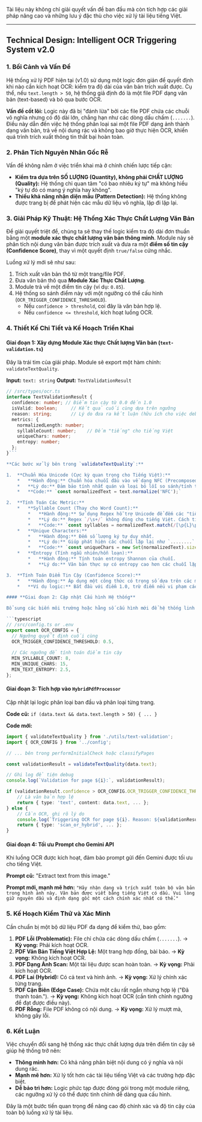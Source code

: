 Tài liệu này không chỉ giải quyết vấn đề ban đầu mà còn tích hợp các giải pháp nâng cao và những lưu ý đặc thù cho việc xử lý tài liệu tiếng Việt.

---

## **Technical Design: Intelligent OCR Triggering System v2.0**

### 1. Bối Cảnh và Vấn Đề

Hệ thống xử lý PDF hiện tại (v1.0) sử dụng một logic đơn giản để quyết định khi nào cần kích hoạt OCR: kiểm tra độ dài của văn bản trích xuất được. Cụ thể, nếu `text.length > 50`, hệ thống giả định đó là một file PDF dạng văn bản (text-based) và bỏ qua bước OCR.

**Vấn đề cốt lõi:** Logic này đã bị "đánh lừa" bởi các file PDF chứa các chuỗi vô nghĩa nhưng có độ dài lớn, chẳng hạn như các dòng dấu chấm (`.......`). Điều này dẫn đến việc hệ thống phân loại sai một file PDF dạng ảnh thành dạng văn bản, trả về nội dung rác và không bao giờ thực hiện OCR, khiến quá trình trích xuất thông tin thất bại hoàn toàn.

### 2. Phân Tích Nguyên Nhân Gốc Rễ

Vấn đề không nằm ở việc triển khai mà ở chính chiến lược tiếp cận:

*   **Kiểm tra dựa trên SỐ LƯỢNG (Quantity), không phải CHẤT LƯỢNG (Quality):** Hệ thống chỉ quan tâm "có bao nhiêu ký tự" mà không hiểu "ký tự đó có mang ý nghĩa hay không".
*   **Thiếu khả năng nhận diện mẫu (Pattern Detection):** Hệ thống không được trang bị để phát hiện các mẫu dữ liệu vô nghĩa, lặp đi lặp lại.

### 3. Giải Pháp Kỹ Thuật: Hệ Thống Xác Thực Chất Lượng Văn Bản

Để giải quyết triệt để, chúng ta sẽ thay thế logic kiểm tra độ dài đơn thuần bằng một **module xác thực chất lượng văn bản thông minh**. Module này sẽ phân tích nội dung văn bản được trích xuất và đưa ra một **điểm số tin cậy (Confidence Score)**, thay vì một quyết định `true/false` cứng nhắc.

Luồng xử lý mới sẽ như sau:
1.  Trích xuất văn bản thô từ một trang/file PDF.
2.  Đưa văn bản thô qua **Module Xác Thực Chất Lượng**.
3.  Module trả về một điểm tin cậy (ví dụ: `0.85`).
4.  Hệ thống so sánh điểm này với một ngưỡng có thể cấu hình (`OCR_TRIGGER_CONFIDENCE_THRESHOLD`).
    *   Nếu `confidence > threshold`, coi đây là văn bản hợp lệ.
    *   Nếu `confidence <= threshold`, kích hoạt luồng OCR.

### 4. Thiết Kế Chi Tiết và Kế Hoạch Triển Khai

#### **Giai đoạn 1: Xây dựng Module Xác thực Chất lượng Văn bản (`text-validation.ts`)**

Đây là trái tim của giải pháp. Module sẽ export một hàm chính: `validateTextQuality`.

**Input:** `text: string`
**Output:** `TextValidationResult`

```typescript
// /src/types/ocr.ts
interface TextValidationResult {
  confidence: number; // Điểm tin cậy từ 0.0 đến 1.0
  isValid: boolean;     // Kết quả cuối cùng dựa trên ngưỡng
  reason: string;       // Lý do đưa ra kết luận (hữu ích cho việc debug)
  metrics: {
    normalizedLength: number;
    syllableCount: number;    // Đếm "tiếng" cho tiếng Việt
    uniqueChars: number;
    entropy: number;
  };
}```

**Các bước xử lý bên trong `validateTextQuality`:**

1.  **Chuẩn Hóa Unicode (Cực kỳ quan trọng cho Tiếng Việt):**
    *   **Hành động:** Chuẩn hóa chuỗi đầu vào về dạng NFC (Precomposed).
    *   **Lý do:** Đảm bảo tính nhất quán và loại bỏ lỗi so sánh/tính toán do các cách biểu diễn ký tự khác nhau.
    *   **Code:** `const normalizedText = text.normalize('NFC');`

2.  **Tính Toán Các Metric:**
    *   **Syllable Count (Thay cho Word Count):**
        *   **Hành động:** Sử dụng Regex hỗ trợ Unicode để đếm các "tiếng" (chuỗi ký tự chữ/số).
        *   **Lý do:** Regex `/\s+/` không đúng cho tiếng Việt. Cách tiếp cận này thực tế và đủ tốt cho bài toán phân loại.
        *   **Code:** `const syllables = normalizedText.match(/[\p{L}\p{N}]{2,}/gu) || []; const syllableCount = syllables.length;`
    *   **Unique Characters:**
        *   **Hành động:** Đếm số lượng ký tự duy nhất.
        *   **Lý do:** Giúp phát hiện các chuỗi lặp lại như `........`.
        *   **Code:** `const uniqueChars = new Set(normalizedText).size;`
    *   **Entropy (Tính ngẫu nhiên/hỗn loạn):**
        *   **Hành động:** Tính toán entropy Shannon của chuỗi.
        *   **Lý do:** Văn bản thực sự có entropy cao hơn các chuỗi lặp lại. Một hàm tính entropy chuẩn sẽ được triển khai.

3.  **Tính Toán Điểm Tin Cậy (Confidence Score):**
    *   **Hành động:** Áp dụng một công thức có trọng số dựa trên các metric và các ngưỡng cấu hình để ra một điểm số từ 0.0 đến 1.0. Đây là logic cốt lõi cần được tinh chỉnh qua thực tế.
    *   **Ví dụ logic:** Bắt đầu với điểm 1.0, trừ điểm nếu vi phạm các ngưỡng. Ví dụ: nếu `syllableCount < MIN_SYLLABLE_COUNT`, trừ `0.4` điểm; nếu `uniqueChars < MIN_UNIQUE_CHARS`, trừ `0.5` điểm, v.v.

#### **Giai đoạn 2: Cập nhật Cấu hình Hệ thống**

Bổ sung các biến môi trường hoặc hằng số cấu hình mới để hệ thống linh hoạt.

```typescript
// /src/config.ts or .env
export const OCR_CONFIG = {
  // Ngưỡng quyết định cuối cùng
  OCR_TRIGGER_CONFIDENCE_THRESHOLD: 0.5,
  
  // Các ngưỡng để tính toán điểm tin cậy
  MIN_SYLLABLE_COUNT: 8,
  MIN_UNIQUE_CHARS: 15,
  MIN_TEXT_ENTROPY: 2.5,
};
```

#### **Giai đoạn 3: Tích hợp vào `HybridPdfProcessor`**

Cập nhật lại logic phân loại ban đầu và phân loại từng trang.

**Code cũ:**
`if (data.text && data.text.length > 50) { ... }`

**Code mới:**
```typescript
import { validateTextQuality } from './utils/text-validation';
import { OCR_CONFIG } from '../config';

// ... bên trong performInitialCheck hoặc classifyPages

const validationResult = validateTextQuality(data.text);

// Ghi log để tiện debug
console.log(`Validation for page ${i}:`, validationResult);

if (validationResult.confidence > OCR_CONFIG.OCR_TRIGGER_CONFIDENCE_THRESHOLD) {
    // Là văn bản hợp lệ
    return { type: 'text', content: data.text, ... };
} else {
    // Cần OCR, ghi rõ lý do
    console.log(`Triggering OCR for page ${i}. Reason: ${validationResult.reason}`);
    return { type: 'scan_or_hybrid', ... };
}
```

#### **Giai đoạn 4: Tối ưu Prompt cho Gemini API**

Khi luồng OCR được kích hoạt, đảm bảo prompt gửi đến Gemini được tối ưu cho tiếng Việt.

**Prompt cũ:** "Extract text from this image."

**Prompt mới, mạnh mẽ hơn:**
`"Hãy nhận dạng và trích xuất toàn bộ văn bản trong hình ảnh này. Văn bản được viết bằng tiếng Việt có dấu. Vui lòng giữ nguyên dấu và định dạng gốc một cách chính xác nhất có thể."`

### 5. Kế Hoạch Kiểm Thử và Xác Minh

Cần chuẩn bị một bộ dữ liệu PDF đa dạng để kiểm thử, bao gồm:
1.  **PDF Lỗi (Problematic):** File chỉ chứa các dòng dấu chấm (`.......`). -> **Kỳ vọng:** Phải kích hoạt OCR.
2.  **PDF Văn Bản Tiếng Việt Hợp Lệ:** Một trang hợp đồng, bài báo. -> **Kỳ vọng:** Không kích hoạt OCR.
3.  **PDF Dạng Ảnh Scan:** Một tài liệu được scan hoàn toàn. -> **Kỳ vọng:** Phải kích hoạt OCR.
4.  **PDF Lai (Hybrid):** Có cả text và hình ảnh. -> **Kỳ vọng:** Xử lý chính xác từng trang.
5.  **PDF Cận Biên (Edge Case):** Chứa một câu rất ngắn nhưng hợp lệ ("Đã thanh toán."). -> **Kỳ vọng:** Không kích hoạt OCR (cần tinh chỉnh ngưỡng để đạt được điều này).
6.  **PDF Rỗng:** File PDF không có nội dung. -> **Kỳ vọng:** Xử lý mượt mà, không gây lỗi.

### 6. Kết Luận

Việc chuyển đổi sang hệ thống xác thực chất lượng dựa trên điểm tin cậy sẽ giúp hệ thống trở nên:
*   **Thông minh hơn:** Có khả năng phân biệt nội dung có ý nghĩa và nội dung rác.
*   **Mạnh mẽ hơn:** Xử lý tốt hơn các tài liệu tiếng Việt và các trường hợp đặc biệt.
*   **Dễ bảo trì hơn:** Logic phức tạp được đóng gói trong một module riêng, các ngưỡng xử lý có thể được tinh chỉnh dễ dàng qua cấu hình.

Đây là một bước tiến quan trọng để nâng cao độ chính xác và độ tin cậy của toàn bộ luồng xử lý tài liệu.